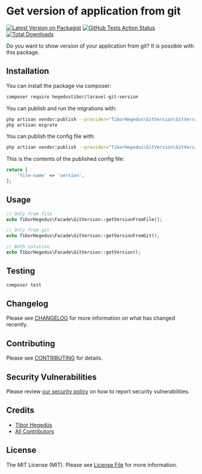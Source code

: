 # Get version of application from git

[![Latest Version on Packagist](https://img.shields.io/packagist/v/hegedustibor/laravel-git-version.svg?style=flat-square)](https://packagist.org/packages/hegedustibor/laravel-git-version)
[![GitHub Tests Action Status](https://img.shields.io/github/workflow/status/hegedustibor/laravel-git-version/run-tests?label=tests)](https://github.com/hegedustibor/laravel-git-version/actions?query=workflow%3Arun-tests+branch%3Amaster)
[![Total Downloads](https://img.shields.io/packagist/dt/hegedustibor/laravel-git-version.svg?style=flat-square)](https://packagist.org/packages/hegedustibor/laravel-git-version)


Do you want to show version of your application from git? It is possible with this package.

## Installation

You can install the package via composer:

```bash
composer require hegedustibor/laravel-git-version
```

You can publish and run the migrations with:

```bash
php artisan vendor:publish --provider="TiborHegedus\GitVersion\GitVersionServiceProvider" --tag="migrations"
php artisan migrate
```

You can publish the config file with:
```bash
php artisan vendor:publish --provider="TiborHegedus\GitVersion\GitVersionServiceProvider" --tag="config"
```

This is the contents of the published config file:

```php
return [
    'file-name' => 'version',
];
```

## Usage

``` php
// Only from file
echo TiborHegedus\Facade\GitVersion::getVersionFromFile();

// Only from git
echo TiborHegedus\Facade\GitVersion::getVersionFromGit();

// Both solution
echo TiborHegedus\Facade\GitVersion::getVersion();
```

## Testing

``` bash
composer test
```

## Changelog

Please see [CHANGELOG](CHANGELOG.md) for more information on what has changed recently.

## Contributing

Please see [CONTRIBUTING](.github/CONTRIBUTING.md) for details.

## Security Vulnerabilities

Please review [our security policy](../../security/policy) on how to report security vulnerabilities.

## Credits

- [Tibor Hegedüs](https://github.com/hegedustibor)
- [All Contributors](../../contributors)

## License

The MIT License (MIT). Please see [License File](LICENSE.md) for more information.
